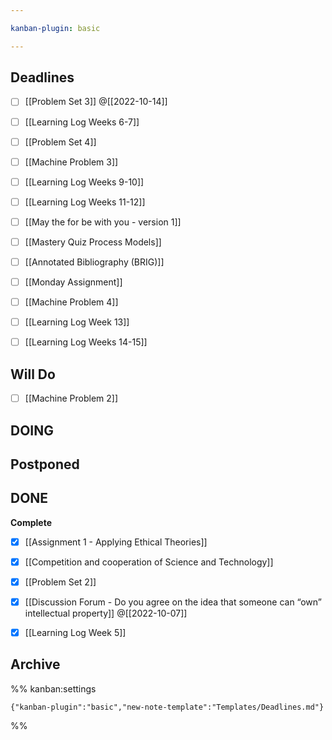 ```yaml
---

kanban-plugin: basic

---
```


## Deadlines

- [ ] [[Problem Set 3]] @[[2022-10-14]]
- [ ] [[Learning Log  Weeks 6-7]]
- [ ] [[Problem Set 4]]
- [ ] [[Machine Problem 3]]
- [ ] [[Learning Log  Weeks 9-10]]
- [ ] [[Learning Log  Weeks 11-12]]
- [ ] [[May the for be with you - version 1]]
- [ ] [[Mastery Quiz  Process Models]]
- [ ] [[Annotated Bibliography (BRIG)]]
- [ ] [[Monday Assignment]]
- [ ] [[Machine Problem 4]]
- [ ] [[Learning Log  Week 13]]
- [ ] [[Learning Log  Weeks 14-15]]


## Will Do

- [ ] [[Machine Problem 2]]


## DOING



## Postponed



## DONE

**Complete**
- [x] [[Assignment 1 - Applying Ethical Theories]]
- [x] [[Competition and cooperation of Science and Technology]]
- [x] [[Problem Set 2]]
- [x] [[Discussion Forum - Do you agree on the idea that someone can “own” intellectual property]] @[[2022-10-07]]
- [x] [[Learning Log  Week 5]]


## Archive





%% kanban:settings
```
{"kanban-plugin":"basic","new-note-template":"Templates/Deadlines.md"}
```
%%